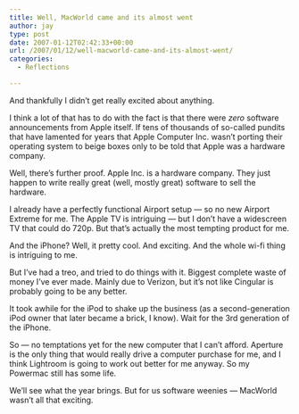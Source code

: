 ```yaml
---
title: Well, MacWorld came and its almost went
author: jay
type: post
date: 2007-01-12T02:42:33+00:00
url: /2007/01/12/well-macworld-came-and-its-almost-went/
categories:
  - Reflections

---
```

And thankfully I didn’t get really excited about anything.

I think a lot of that has to do with the fact is that there were _zero_ software announcements from Apple itself. If tens of thousands of so-called pundits that have lamented for years that Apple Computer Inc. wasn’t porting their operating system to beige boxes only to be told that Apple was a hardware company.

Well, there’s further proof. Apple Inc. is a hardware company. They just happen to write really great (well, mostly great) software to sell the hardware.

I already have a perfectly functional Airport setup — so no new Airport Extreme for me. The Apple TV is intriguing — but I don’t have a widescreen TV that could do 720p. But that’s actually the most tempting product for me.

And the iPhone? Well, it pretty cool. And exciting. And the whole wi-fi thing is intriguing to me.

But I’ve had a treo, and tried to do things with it. Biggest complete waste of money I’ve ever made. Mainly due to Verizon, but it’s not like Cingular is probably going to be any better.

It took awhile for the iPod to shake up the business (as a second-generation iPod owner that later became a brick, I know). Wait for the 3rd generation of the iPhone.

So — no temptations yet for the new computer that I can’t afford. Aperture is the only thing that would really drive a computer purchase for me, and I think Lightroom is going to work out better for me anyway. So my Powermac still has some life.

We’ll see what the year brings. But for us software weenies — MacWorld wasn’t all that exciting.